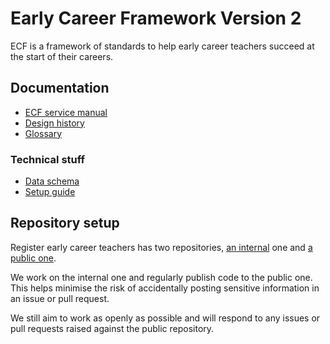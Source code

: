 # Early Career Framework Version 2

ECF is a framework of standards to help early career teachers succeed at the start of their careers.

## Documentation

* [ECF service manual](https://ecf-service-manual.education.gov.uk/)
* [Design history](https://teacher-cpd.design-history.education.gov.uk/ecf-v2/)
* [Glossary](./documentation/glossary.md)

### Technical stuff

* [Data schema](./documentation/Data-schema.md)
* [Setup guide](./documentation/setup.md)

## Repository setup

Register early career teachers has two repositories, [an internal](https://github.com/DFE-Digital/register-early-career-teachers) one and [a public one](https://github.com/DFE-Digital/register-early-career-teachers-public).

We work on the internal one and regularly publish code to the public one. This helps minimise the risk of accidentally posting sensitive information in an issue or pull request.

We still aim to work as openly as possible and will respond to any issues or pull requests raised against the public repository.
